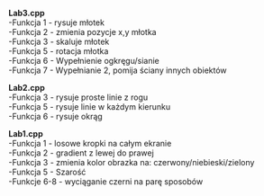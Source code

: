**Lab3.cpp**  
-Funkcja 1 - rysuje młotek  
-Funkcja 2 - zmienia pozycje x,y młotka  
-Funkcja 3 - skaluje młotek  
-Funkcja 5 - rotacja młotka  
-Funkcja 6 - Wypełnienie ogkręgu/sianie  
-Funkcja 7 - Wypełnianie 2, pomija ściany innych obiektów  

**Lab2.cpp**  
-Funkcja 3 - rysuje proste linie z rogu  
-Funkcja 5 - rysuje linie w każdym kierunku  
-Funkcja 6 - rysuje okrąg  

**Lab1.cpp**  
-Funkcja 1 - losowe kropki na całym ekranie  
-Funkcja 2 - gradient z lewej do prawej  
-Funkcja 3 - zmienia kolor obrazka na: czerwony/niebieski/zielony  
-Funkcja 5 - Szarość  
-Funkcje 6-8 - wyciąganie czerni na parę sposobów  
